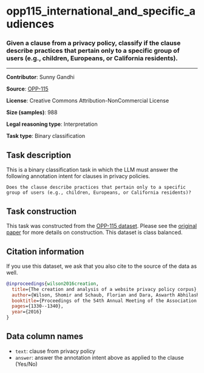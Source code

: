 # opp115_international_and_specific_audiences

### Given a clause from a privacy policy, classify if the clause describe practices that pertain only to a specific group of users (e.g., children, Europeans, or California residents).
---

**Contributor**: Sunny Gandhi

**Source**: [OPP-115](https://usableprivacy.org/data)

**License**: Creative Commons Attribution-NonCommercial License

**Size (samples)**: 988

**Legal reasoning type**: Interpretation

**Task type**: Binary classification

## Task description

This is a binary classification task in which the LLM must answer the following annotation intent for clauses in privacy policies.

```text
Does the clause describe practices that pertain only to a specific group of users (e.g., children, Europeans, or California residents)?
```

## Task construction

This task was constructed from the [OPP-115 dataset](https://usableprivacy.org/data). Please see the [original paper](https://usableprivacy.org/static/files/swilson_acl_2016.pdf) for more details on construction. This dataset is class balanced.

## Citation information
If you use this dataset, we ask that you also cite to the source of the data as well.

```bib
@inproceedings{wilson2016creation,
  title={The creation and analysis of a website privacy policy corpus},
  author={Wilson, Shomir and Schaub, Florian and Dara, Aswarth Abhilash and Liu, Frederick and Cherivirala, Sushain and Leon, Pedro Giovanni and Andersen, Mads Schaarup and Zimmeck, Sebastian and Sathyendra, Kanthashree Mysore and Russell, N Cameron and others},
  booktitle={Proceedings of the 54th Annual Meeting of the Association for Computational Linguistics (Volume 1: Long Papers)},
  pages={1330--1340},
  year={2016}
}
```

## Data column names
- `text`: clause from privacy policy
- `answer`: answer the annotation intent above as applied to the clause (Yes/No)